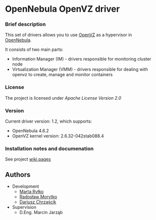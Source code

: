 OpenNebula OpenVZ driver
========================

### Brief description

This set of drivers allows you to use [OpenVZ](http://wiki.openvz.org/Main_Page) as a hypervisor in [OpenNebula](http://opennebula.org).

It consists of two main parts:
 * Information Manager (IM) - drivers responsible for monitoring cluster node
 * Virtualization Manager (VMM) - drivers responsible for dealing with openvz to create, manage and monitor containers

### License

The project is licensed under _Apache License Version 2.0_

### Version

Current driver version: 1.2, which supports:
 * OpenNebula 4.6.2
 * OpenVZ kernel version: 2.6.32-042stab088.4 
 
### Installation notes and documenation

See project [wiki pages](https://github.com/dchrzascik/one-ovz-driver/wiki)

## Authors
 * Development
    * [Marta Ryłko](https://github.com/martar)
    * [Radosław Morytko](https://github.com/radekmorytko)
    * [Dariusz Chrząścik](https://github.com/dchrzascik)
 * Supervision
    * D.Eng. Marcin Jarząb

